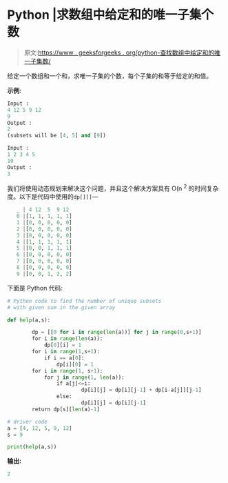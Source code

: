 # Python |求数组中给定和的唯一子集个数

> 原文:[https://www . geeksforgeeks . org/python-查找数组中给定和的唯一子集数/](https://www.geeksforgeeks.org/python-find-the-number-of-unique-subsets-with-given-sum-in-array/)

给定一个数组和一个和，求唯一子集的个数，每个子集的和等于给定的和值。

**示例:**

```py
Input : 
4 12 5 9 12
9
Output :
2
(subsets will be [4, 5] and [9])

Input :
1 2 3 4 5
10
Output :
3

```

我们将使用动态规划来解决这个问题，并且这个解决方案具有 O(n <sup>2</sup> 的时间复杂度。以下是代码中使用的`dp[][]`—

```py
   _ | 4 12  5  9 12 
   0 |[1, 1, 1, 1, 1] 
   1 |[0, 0, 0, 0, 0] 
   2 |[0, 0, 0, 0, 0] 
   3 |[0, 0, 0, 0, 0]
   4 |[1, 1, 1, 1, 1] 
   5 |[0, 0, 1, 1, 1] 
   6 |[0, 0, 0, 0, 0] 
   7 |[0, 0, 0, 0, 0] 
   8 |[0, 0, 0, 0, 0] 
   9 |[0, 0, 1, 2, 2]
```

下面是 Python 代码:

```py
# Python code to find the number of unique subsets
# with given sum in the given array

def help(a,s):

        dp = [[0 for i in range(len(a))] for j in range(0,s+1)]
        for i in range(len(a)):
            dp[0][i] = 1
        for i in range(1,s+1):
            if i == a[0]:
                dp[i][0] = 1
        for i in range(1, s+1):
            for j in range(1, len(a)):
                if a[j]<=i:
                        dp[i][j] = dp[i][j-1] + dp[i-a[j]][j-1]
                else:
                        dp[i][j] = dp[i][j-1]
        return dp[s][len(a)-1]

# driver code
a = [4, 12, 5, 9, 12]
s = 9

print(help(a,s))
```

**输出:**

```py
2

```